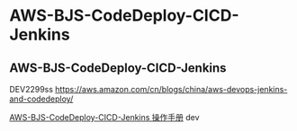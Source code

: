 # AWS-BJS-CodeDeploy-CICD-Jenkins
## AWS-BJS-CodeDeploy-CICD-Jenkins
DEV2299ss
https://aws.amazon.com/cn/blogs/china/aws-devops-jenkins-and-codedeploy/

[AWS-BJS-CodeDeploy-CICD-Jenkins 操作手册](AWS-BJS-CodeDeploy-CICD-Jenkins.md) 
dev